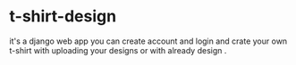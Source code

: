 # t-shirt-design
it's a django web app you can create account and login and crate your own t-shirt with uploading your designs or with already design . 

